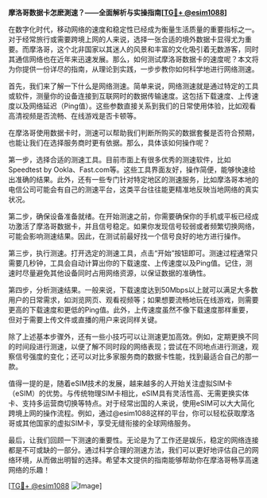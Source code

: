**摩洛哥数据卡怎麽測速？——全面解析与实操指南[[TG💪+ @esim1088](https://t.me/s/esim1088)]**

在数字化时代，移动网络的速度和稳定性已经成为衡量生活质量的重要指标之一。对于经常旅行或需要跨境上网的人来说，选择一张合适的境外数据卡显得尤为重要。而摩洛哥，这个北非国家以其迷人的风景和丰富的文化吸引着无数游客，同时其通信网络也在近年来迅速发展。那么，如何测试摩洛哥数据卡的速度呢？本文将为你提供一份详尽的指南，从理论到实践，一步步教你如何科学地进行网络测速。

首先，我们来了解一下什么是网络测速。简单来说，网络测速就是通过特定的工具或软件，测量你的设备连接到互联网时的数据传输速度。这包括下载速度、上传速度以及网络延迟（Ping值）。这些参数直接关系到我们的日常使用体验，比如观看高清视频是否流畅、在线游戏是否卡顿等。

在摩洛哥使用数据卡时，测速可以帮助我们判断所购买的数据套餐是否符合预期，也能让我们在选择服务商时更有依据。那么，具体该如何操作呢？

第一步，选择合适的测速工具。目前市面上有很多优秀的测速软件，比如Speedtest by Ookla、Fast.com等。这些工具界面友好，操作简便，能够快速给出准确的结果。此外，还有一些专门针对特定地区的测速服务，比如摩洛哥本地的电信公司可能会有自己的测速平台，这类平台往往能更精准地反映当地网络的真实状况。

第二步，确保设备准备就绪。在开始测速之前，你需要确保你的手机或平板已经成功激活了摩洛哥数据卡，并且信号稳定。如果你发现信号较弱或者频繁切换网络，可能会影响测速结果。因此，在测试前最好找一个信号良好的地方进行操作。

第三步，执行测速。打开选定的测速工具，点击“开始”按钮即可。测速过程通常只需要几秒钟，工具会自动计算出你的下载速度、上传速度以及Ping值。记住，测速时尽量避免其他设备同时占用网络资源，以保证数据的准确性。

第四步，分析测速结果。一般来说，下载速度达到50Mbps以上就可以满足大多数用户的日常需求，如浏览网页、观看视频等；如果想要流畅地玩在线游戏，则需要更高的下载速度和更低的Ping值。此外，上传速度虽然不像下载速度那样重要，但对于需要上传文件或直播的用户来说同样关键。

除了上述基本步骤外，还有一些小技巧可以让测速更加高效。例如，定期更换不同的时间段进行测速，以便了解不同时段的网络表现；尝试在不同地点进行测速，观察信号强度的变化；还可以对比多家服务商的数据卡性能，找到最适合自己的那一款。

值得一提的是，随着eSIM技术的发展，越来越多的人开始关注虚拟SIM卡（eSIM）的优势。与传统物理SIM卡相比，eSIM具有灵活性高、无需更换实体卡、支持多运营商切换等特点。对于经常出国的人来说，使用eSIM可以大大简化跨境上网的操作流程。例如，通过@esim1088这样的平台，你可以轻松获取摩洛哥或其他国家的虚拟SIM卡，享受无缝衔接的全球网络服务。

最后，让我们回顾一下测速的重要性。无论是为了工作还是娱乐，稳定的网络连接都是不可或缺的一部分。通过科学合理的测速方法，我们可以更好地评估自己的网络环境，从而做出明智的选择。希望本文提供的指南能够帮助你在摩洛哥畅享高速网络的乐趣！

[[TG💪+ @esim1088](https://t.me/s/esim1088) ![Image](https://i.postimg.cc/4NQfJmqS/Snipaste-2025-05-13-00-14-12.png)]